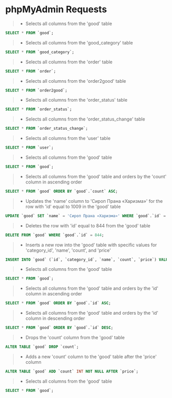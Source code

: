 # phpMyAdmin Requests

>-  Selects all columns from the 'good' table
```sql
SELECT * FROM `good`;
```

>-  Selects all columns from the 'good_category' table
```sql
SELECT * FROM `good_category`;
```

>-  Selects all columns from the 'order' table
```sql
SELECT * FROM `order`;
```

>-  Selects all columns from the 'order2good' table
```sql
SELECT * FROM `order2good`;
```

>-  Selects all columns from the 'order_status' table
```sql
SELECT * FROM `order_status`;
```

>-  Selects all columns from the 'order_status_change' table
```sql
SELECT * FROM `order_status_change`;
```

>-  Selects all columns from the 'user' table
```sql
SELECT * FROM `user`;
```

>-  Selects all columns from the 'good' table
```sql
SELECT * FROM `good`;
```

>-  Selects all columns from the 'good' table and orders by the 'count' column in ascending order
```sql
SELECT * FROM `good` ORDER BY `good`.`count` ASC;
```

>-  Updates the 'name' column to 'Сироп Прана «Харизма»' for the row with 'id' equal to 1009 in the 'good' table
```sql
UPDATE `good` SET `name` = 'Сироп Прана «Харизма»' WHERE `good`.`id` = 1009;
```

>-  Deletes the row with 'id' equal to 844 from the 'good' table
```sql
DELETE FROM `good` WHERE `good`.`id` = 844;
```

>-  Inserts a new row into the 'good' table with specific values for 'category_id', 'name', 'count', and 'price'
```sql
INSERT INTO `good` (`id`, `category_id`, `name`, `count`, `price`) VALUES (NULL, '38', 'Mokka', '678', '900');
```

>-  Selects all columns from the 'good' table
```sql
SELECT * FROM `good`;
```

>-  Selects all columns from the 'good' table and orders by the 'id' column in ascending order
```sql
SELECT * FROM `good` ORDER BY `good`.`id` ASC;
```

>-  Selects all columns from the 'good' table and orders by the 'id' column in descending order
```sql
SELECT * FROM `good` ORDER BY `good`.`id` DESC;
```

>-  Drops the 'count' column from the 'good' table
```sql
ALTER TABLE `good` DROP `count`;
```

>-  Adds a new 'count' column to the 'good' table after the 'price' column
```sql
ALTER TABLE `good` ADD `count` INT NOT NULL AFTER `price`;
```

>-  Selects all columns from the 'good' table
```sql
SELECT * FROM `good`;
```
